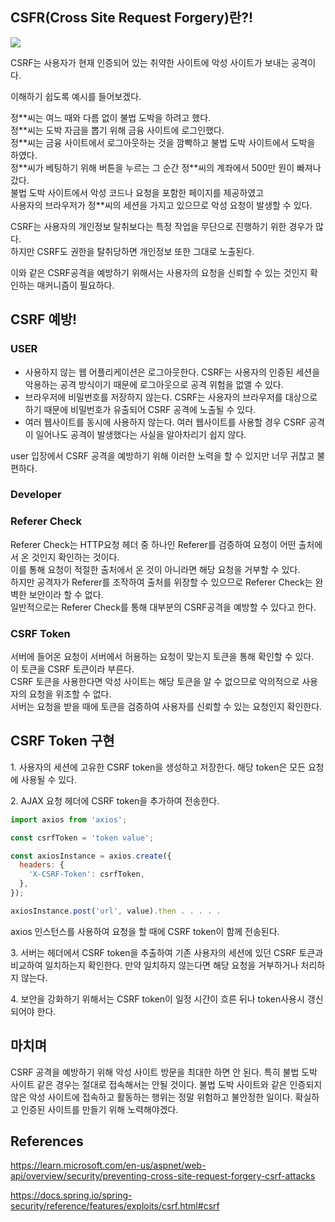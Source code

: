## CSFR(Cross Site Request Forgery)란?!

<img src='https://img1.daumcdn.net/thumb/R1280x0/?scode=mtistory2&fname=https%3A%2F%2Fblog.kakaocdn.net%2Fdn%2FMvm4k%2FbtsmQgf3Ix2%2F7gO0EKkDSG1RNkOql6jWE1%2Fimg.png'/>

CSRF는 사용자가 현재 인증되어 있는 취약한 사이트에 악성 사이트가 보내는 공격이다.

이해하기 쉽도록 예시를 들어보겠다.

정\*\*씨는 여느 때와 다름 없이 불법 도박을 하려고 했다.  
정\*\*씨는 도박 자금을 뽑기 위해 금융 사이트에 로그인했다.  
정\*\*씨는 금융 사이트에서 로그아웃하는 것을 깜빡하고 불법 도박 사이트에서 도박을 하였다.  
정\*\*씨가 베팅하기 위해 버튼을 누르는 그 순간 정\*\*씨의 계좌에서 500만 원이 빠져나갔다.  
불법 도박 사이트에서 악성 코드나 요청을 포함한 페이지를 제공하였고  
사용자의 브라우저가 정\*\*씨의 세션을 가지고 있으므로 악성 요청이 발생할 수 있다.

CSRF는 사용자의 개인정보 탈취보다는 특정 작업을 무단으로 진행하기 위한 경우가 많다.  
하지만 CSRF도 권한을 탈취당하면 개인정보 또한 그대로 노출된다.

이와 같은 CSRF공격을 예방하기 위해서는 사용자의 요청을 신뢰할 수 있는 것인지 확인하는 매커니즘이 필요하다.

## CSRF 예방!

### USER

- 사용하지 않는 웹 어플리케이션은 로그아웃한다. CSRF는 사용자의 인증된 세션을 악용하는 공격 방식이기 때문에 로그아웃으로 공격 위험을 없앨 수 있다.
- 브라우저에 비밀번호를 저장하지 않는다. CSRF는 사용자의 브라우저를 대상으로 하기 때문에 비밀번호가 유출되어 CSRF 공격에 노출될 수 있다.
- 여러 웹사이트를 동시에 사용하지 않는다. 여러 웹사이트를 사용할 경우 CSRF 공격이 일어나도 공격이 발생했다는 사실을 알아차리기 쉽지 않다.

user 입장에서 CSRF 공격을 예방하기 위해 이러한 노력을 할 수 있지만 너무 귀찮고 불편하다.

### Developer

### Referer Check

Referer Check는 HTTP요청 헤더 중 하나인 Referer를 검증하여 요청이 어떤 출처에서 온 것인지 확인하는 것이다.  
이를 통해 요청이 적절한 출처에서 온 것이 아니라면 해당 요청을 거부할 수 있다.  
하지만 공격자가 Referer를 조작하여 출처를 위장할 수 있으므로 Referer Check는 완벽한 보안이라 할 수 없다.  
일반적으로는 Referer Check를 통해 대부분의 CSRF공격을 예방할 수 있다고 한다.

### CSRF Token

서버에 들어온 요청이 서버에서 허용하는 요청이 맞는지 토큰을 통해 확인할 수 있다.  
이 토큰을 CSRF 토큰이라 부른다.  
CSRF 토큰을 사용한다면 악성 사이트는 해당 토큰을 알 수 없으므로 악의적으로 사용자의 요청을 위조할 수 없다.  
서버는 요청을 받을 때에 토큰을 검증하여 사용자를 신뢰할 수 있는 요청인지 확인한다.

## CSRF Token 구현

1\. 사용자의 세션에 고유한 CSRF token을 생성하고 저장한다. 해당 token은 모든 요청에 사용될 수 있다.

2\. AJAX 요청 헤더에 CSRF token을 추가하여 전송한다.

```js
import axios from 'axios';

const csrfToken = 'token value';

const axiosInstance = axios.create({
  headers: {
    'X-CSRF-Token': csrfToken,
  },
});

axiosInstance.post('url', value).then . . . . .
```

axios 인스턴스를 사용하여 요청을 할 때에 CSRF token이 함께 전송된다.

3\. 서버는 헤더에서 CSRF token을 추출하여 기존 사용자의 세션에 있던 CSRF 토큰과 비교하여 일치하는지 확인한다. 만약 일치하지 않는다면 해당 요청을 거부하거나 처리하지 않는다.

4\. 보안을 강화하기 위해서는 CSRF token이 일정 시간이 흐른 뒤나 token사용시 갱신되어야 한다.

## 마치며

CSRF 공격을 예방하기 위해 악성 사이트 방문을 최대한 하면 안 된다.
특히 불법 도박 사이트 같은 경우는 절대로 접속해서는 안될 것이다.
불법 도박 사이트와 같은 인증되지 않은 악성 사이트에 접속하고 활동하는 행위는 정말 위험하고 불안정한 일이다.
확실하고 인증된 사이트를 만들기 위해 노력해야겠다.

## References

https://learn.microsoft.com/en-us/aspnet/web-api/overview/security/preventing-cross-site-request-forgery-csrf-attacks

https://docs.spring.io/spring-security/reference/features/exploits/csrf.html#csrf
